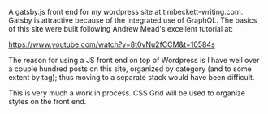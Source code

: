 A gatsby.js front end for my wordpress site at timbeckett-writing.com. Gatsby is attractive because of the integrated use of GraphQL. The basics of this site were built following Andrew Mead's excellent tutorial at: 

https://www.youtube.com/watch?v=8t0vNu2fCCM&t=10584s

The reason for using a JS front end on top of Wordpress is I have well over a couple hundred posts on this site, organized by category (and to some extent by tag); thus moving to a separate stack would have been difficult. 

This is very much a work in process. CSS Grid will be used to organize styles on the front end. 